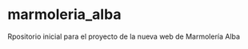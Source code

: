 marmoleria_alba
===============

Rpositorio inicial para el proyecto de la nueva web de Marmolería Alba
